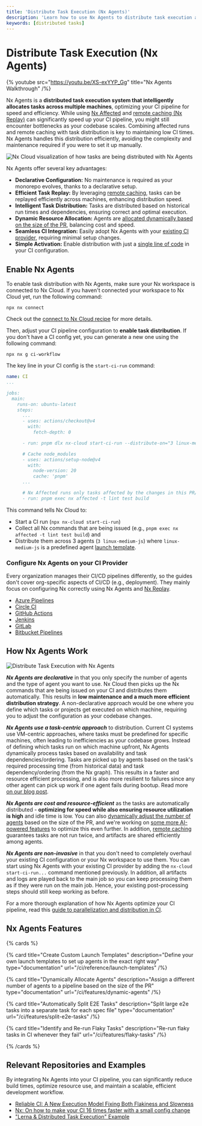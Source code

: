 ```yaml
---
title: 'Distribute Task Execution (Nx Agents)'
description: 'Learn how to use Nx Agents to distribute task execution across multiple machines, optimizing CI pipeline speed and efficiency through intelligent task allocation.'
keywords: [distributed tasks]
---
```


# Distribute Task Execution (Nx Agents)

{% youtube
src="https://youtu.be/XS-exYYP_Gg"
title="Nx Agents Walkthrough"
/%}

Nx Agents is a **distributed task execution system that intelligently allocates tasks across multiple machines**, optimizing your CI pipeline for speed and efficiency. While using [Nx Affected](/ci/features/affected) and [remote caching (Nx Replay)](/ci/features/remote-cache) can significantly speed up your CI pipeline, you might still encounter bottlenecks as your codebase scales. Combining affected runs and remote caching with task distribution is key to maintaining low CI times. Nx Agents handles this distribution efficiently, avoiding the complexity and maintenance required if you were to set it up manually.

![Nx Cloud visualization of how tasks are being distributed with Nx Agents](/shared/features/nx-agents-live-chart.avif)

Nx Agents offer several key advantages:

- **Declarative Configuration:** No maintenance is required as your monorepo evolves, thanks to a declarative setup.
- **Efficient Task Replay:** By leveraging [remote caching](/ci/features/remote-cache), tasks can be replayed efficiently across machines, enhancing distribution speed.
- **Intelligent Task Distribution:** Tasks are distributed based on historical run times and dependencies, ensuring correct and optimal execution.
- **Dynamic Resource Allocation:** Agents are [allocated dynamically based on the size of the PR](/ci/features/dynamic-agents), balancing cost and speed.
- **Seamless CI Integration:** Easily adopt Nx Agents with your [existing CI provider](/ci/recipes/set-up), requiring minimal setup changes.
- **Simple Activation:** Enable distribution with just a [single line of code](#enable-nx-agents) in your CI configuration.

## Enable Nx Agents

To enable task distribution with Nx Agents, make sure your Nx workspace is connected to Nx Cloud. If you haven't connected your workspace to Nx Cloud yet, run the following command:

```shell
npx nx connect
```

Check out the [connect to Nx Cloud recipe](/ci/intro/connect-to-nx-cloud) for more details.

Then, adjust your CI pipeline configuration to **enable task distribution**. If you don't have a CI config yet, you can generate a new one using the following command:

```shell
npx nx g ci-workflow
```

The key line in your CI config is the `start-ci-run` command:

```yaml {% fileName=".github/workflows/ci.yml" highlightLines=[13] %}
name: CI
...

jobs:
  main:
    runs-on: ubuntu-latest
    steps:
      ...
      - uses: actions/checkout@v4
        with:
          fetch-depth: 0

      - run: pnpm dlx nx-cloud start-ci-run --distribute-on="3 linux-medium-js" --stop-agents-after="build"

      # Cache node_modules
      - uses: actions/setup-node@v4
        with:
          node-version: 20
          cache: 'pnpm'
      ...

      # Nx Affected runs only tasks affected by the changes in this PR/commit. Learn more: https://nx.dev/ci/features/affected
      - run: pnpm exec nx affected -t lint test build
```

This command tells Nx Cloud to:

- Start a CI run (`npx nx-cloud start-ci-run`)
- Collect all Nx commands that are being issued (e.g., `pnpm exec nx affected -t lint test build`) and
- Distribute them across 3 agents (`3 linux-medium-js`) where `linux-medium-js` is a predefined agent [launch template](/ci/reference/launch-templates).

### Configure Nx Agents on your CI Provider

Every organization manages their CI/CD pipelines differently, so the guides don't cover org-specific aspects of CI/CD (e.g., deployment). They mainly focus on configuring Nx correctly using Nx Agents and [Nx Replay](/ci/features/remote-cache).

- [Azure Pipelines](/ci/recipes/set-up/monorepo-ci-azure)
- [Circle CI](/ci/recipes/set-up/monorepo-ci-circle-ci)
- [GitHub Actions](/ci/recipes/set-up/monorepo-ci-github-actions)
- [Jenkins](/ci/recipes/set-up/monorepo-ci-jenkins)
- [GitLab](/ci/recipes/set-up/monorepo-ci-gitlab)
- [Bitbucket Pipelines](/ci/recipes/set-up/monorepo-ci-bitbucket-pipelines)

## How Nx Agents Work

![Distribute Task Execution with Nx Agents](/shared/images/dte/nx-agents-orchestration-diagram.svg)

_**Nx Agents are declarative**_ in that you only specify the number of agents and the type of agent you want to use. Nx Cloud then picks up the Nx commands that are being issued on your CI and distributes them automatically. This results in **low maintenance and a much more efficient distribution strategy**. A non-declarative approach would be one where you define which tasks or projects get executed on which machine, requiring you to adjust the configuration as your codebase changes.

_**Nx Agents use a task-centric approach**_ to distribution. Current CI systems use VM-centric approaches, where tasks must be predefined for specific machines, often leading to inefficiencies as your codebase grows. Instead of defining which tasks run on which machine upfront, Nx Agents dynamically process tasks based on availability and task dependencies/ordering. Tasks are picked up by agents based on the task's required processing time (from historical data) and task dependency/ordering (from the Nx graph). This results in a faster and resource efficient processing, and is also more resilient to failures since any other agent can pick up work if one agent fails during bootup. Read more [on our blog post](/blog/reliable-ci-a-new-execution-model-fixing-both-flakiness-and-slowness).

_**Nx Agents are cost and resource-efficient**_ as the tasks are automatically distributed - **optimizing for speed while also ensuring resource utilization is high** and idle time is low. You can also [dynamically adjust the number of agents](/ci/features/dynamic-agents) based on the size of the PR, and we're working on [some more AI-powered features](/ci/concepts/nx-cloud-ai) to optimize this even further. In addition, [remote caching](/ci/features/remote-cache) guarantees tasks are not run twice, and artifacts are shared efficiently among agents.

_**Nx Agents are non-invasive**_ in that you don't need to completely overhaul your existing CI configuration or your Nx workspace to use them. You can start using Nx Agents with your existing CI provider by adding the `nx-cloud start-ci-run...` command mentioned previously. In addition, all artifacts and logs are played back to the main job so you can keep processing them as if they were run on the main job. Hence, your existing post-processing steps should still keep working as before.

For a more thorough explanation of how Nx Agents optimize your CI pipeline, read this [guide to parallelization and distribution in CI](/ci/concepts/parallelization-distribution).

## Nx Agents Features

{% cards %}

{% card title="Create Custom Launch Templates" description="Define your own launch templates to set up agents in the exact right way" type="documentation" url="/ci/reference/launch-templates" /%}

{% card title="Dynamically Allocate Agents" description="Assign a different number of agents to a pipeline based on the size of the PR" type="documentation" url="/ci/features/dynamic-agents" /%}

{% card title="Automatically Split E2E Tasks" description="Split large e2e tasks into a separate task for each spec file" type="documentation" url="/ci/features/split-e2e-tasks" /%}

{% card title="Identify and Re-run Flaky Tasks" description="Re-run flaky tasks in CI whenever they fail" url="/ci/features/flaky-tasks" /%}

{% /cards %}

## Relevant Repositories and Examples

By integrating Nx Agents into your CI pipeline, you can significantly reduce build times, optimize resource use, and maintain a scalable, efficient development workflow.

- [Reliable CI: A New Execution Model Fixing Both Flakiness and Slowness](/blog/reliable-ci-a-new-execution-model-fixing-both-flakiness-and-slowness)
- [Nx: On how to make your CI 16 times faster with a small config change](https://github.com/vsavkin/interstellar)
- ["Lerna & Distributed Task Execution" Example](https://github.com/vsavkin/lerna-dte)
